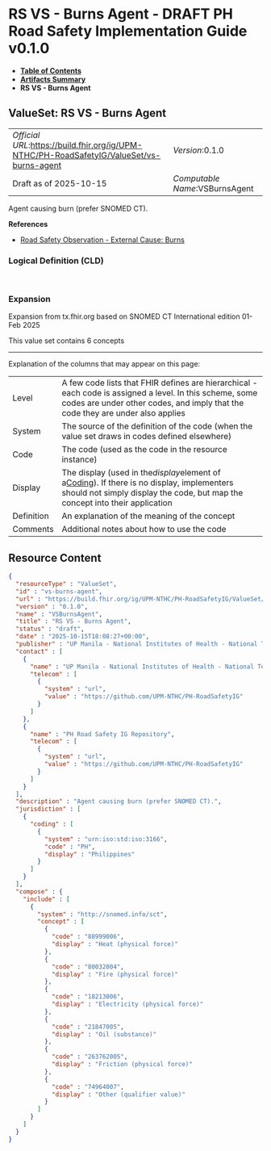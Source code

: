 # RS VS - Burns Agent - DRAFT PH Road Safety Implementation Guide v0.1.0

* [**Table of Contents**](toc.md)
* [**Artifacts Summary**](artifacts.md)
* **RS VS - Burns Agent**

## ValueSet: RS VS - Burns Agent 

| | |
| :--- | :--- |
| *Official URL*:https://build.fhir.org/ig/UPM-NTHC/PH-RoadSafetyIG/ValueSet/vs-burns-agent | *Version*:0.1.0 |
| Draft as of 2025-10-15 | *Computable Name*:VSBurnsAgent |

 
Agent causing burn (prefer SNOMED CT). 

 **References** 

* [Road Safety Observation - External Cause: Burns](StructureDefinition-rs-observation-ec-burns.md)

### Logical Definition (CLD)

 

### Expansion

Expansion from tx.fhir.org based on SNOMED CT International edition 01-Feb 2025

This value set contains 6 concepts

-------

 Explanation of the columns that may appear on this page: 

| | |
| :--- | :--- |
| Level | A few code lists that FHIR defines are hierarchical - each code is assigned a level. In this scheme, some codes are under other codes, and imply that the code they are under also applies |
| System | The source of the definition of the code (when the value set draws in codes defined elsewhere) |
| Code | The code (used as the code in the resource instance) |
| Display | The display (used in the*display*element of a[Coding](http://hl7.org/fhir/R4/datatypes.html#Coding)). If there is no display, implementers should not simply display the code, but map the concept into their application |
| Definition | An explanation of the meaning of the concept |
| Comments | Additional notes about how to use the code |



## Resource Content

```json
{
  "resourceType" : "ValueSet",
  "id" : "vs-burns-agent",
  "url" : "https://build.fhir.org/ig/UPM-NTHC/PH-RoadSafetyIG/ValueSet/vs-burns-agent",
  "version" : "0.1.0",
  "name" : "VSBurnsAgent",
  "title" : "RS VS - Burns Agent",
  "status" : "draft",
  "date" : "2025-10-15T18:08:27+00:00",
  "publisher" : "UP Manila - National Institutes of Health - National Telehealth Center",
  "contact" : [
    {
      "name" : "UP Manila - National Institutes of Health - National Telehealth Center",
      "telecom" : [
        {
          "system" : "url",
          "value" : "https://github.com/UPM-NTHC/PH-RoadSafetyIG"
        }
      ]
    },
    {
      "name" : "PH Road Safety IG Repository",
      "telecom" : [
        {
          "system" : "url",
          "value" : "https://github.com/UPM-NTHC/PH-RoadSafetyIG"
        }
      ]
    }
  ],
  "description" : "Agent causing burn (prefer SNOMED CT).",
  "jurisdiction" : [
    {
      "coding" : [
        {
          "system" : "urn:iso:std:iso:3166",
          "code" : "PH",
          "display" : "Philippines"
        }
      ]
    }
  ],
  "compose" : {
    "include" : [
      {
        "system" : "http://snomed.info/sct",
        "concept" : [
          {
            "code" : "88999006",
            "display" : "Heat (physical force)"
          },
          {
            "code" : "80032004",
            "display" : "Fire (physical force)"
          },
          {
            "code" : "18213006",
            "display" : "Electricity (physical force)"
          },
          {
            "code" : "21847005",
            "display" : "Oil (substance)"
          },
          {
            "code" : "263762005",
            "display" : "Friction (physical force)"
          },
          {
            "code" : "74964007",
            "display" : "Other (qualifier value)"
          }
        ]
      }
    ]
  }
}

```
